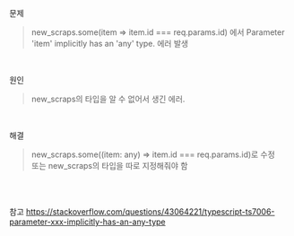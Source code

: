 문제
> new_scraps.some(item => item.id === req.params.id) 에서 Parameter 'item' implicitly has an 'any' type. 에러 발생

<br>

원인
> new_scraps의 타입을 알 수 없어서 생긴 에러.

<br>

해결
> new_scraps.some((item: any) => item.id === req.params.id)로 수정 <br>
> 또는 new_scraps의 타입을 따로 지정해줘야 함

<br>
<br>

참고 https://stackoverflow.com/questions/43064221/typescript-ts7006-parameter-xxx-implicitly-has-an-any-type
